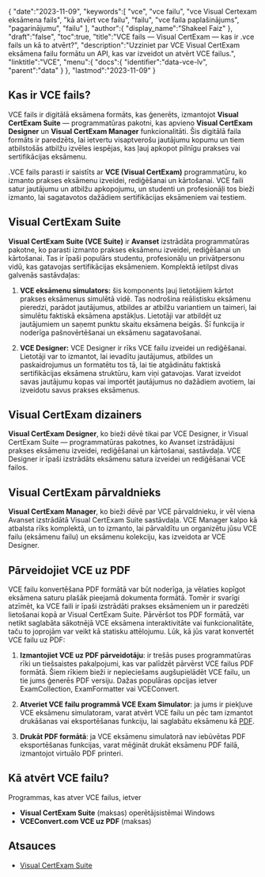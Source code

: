 {
   "date":"2023-11-09",
   "keywords":[
"vce",
"vce failu",
"vce Visual Certexam eksāmena fails",
"kā atvērt vce failu",
"failu",
"vce faila paplašinājums",
"pagarinājumu",
"failu"
],
   "author":{
      "display_name":"Shakeel Faiz"
},
   "draft":"false",
   "toc":true,
   "title":"VCE fails — Visual CertExam — kas ir .vce fails un kā to atvērt?",
   "description":"Uzziniet par VCE Visual CertExam eksāmena failu formātu un API, kas var izveidot un atvērt VCE failus.",
   "linktitle":"VCE",
   "menu":{
      "docs":{
         "identifier":"data-vce-lv",
         "parent":"data"
}
},
   "lastmod":"2023-11-09"
}

## Kas ir VCE fails?

VCE fails ir digitālā eksāmena formāts, kas ģenerēts, izmantojot **Visual CertExam Suite** — programmatūras pakotni, kas apvieno **Visual CertExam Designer** un **Visual CertExam Manager** funkcionalitāti. Šis digitālā faila formāts ir paredzēts, lai ietvertu visaptverošu jautājumu kopumu un tiem atbilstošās atbilžu izvēles iespējas, kas ļauj apkopot pilnīgu prakses vai sertifikācijas eksāmenu.

.VCE fails parasti ir saistīts ar **VCE (Visual CertExam)** programmatūru, ko izmanto prakses eksāmenu izveidei, rediģēšanai un kārtošanai. VCE faili satur jautājumu un atbilžu apkopojumu, un studenti un profesionāļi tos bieži izmanto, lai sagatavotos dažādiem sertifikācijas eksāmeniem vai testiem.

## Visual CertExam Suite

**Visual CertExam Suite (VCE Suite)** ir **Avanset** izstrādāta programmatūras pakotne, ko parasti izmanto prakses eksāmenu izveidei, rediģēšanai un kārtošanai. Tas ir īpaši populārs studentu, profesionāļu un privātpersonu vidū, kas gatavojas sertifikācijas eksāmeniem. Komplektā ietilpst divas galvenās sastāvdaļas:

1.  **VCE eksāmenu simulators:** šis komponents ļauj lietotājiem kārtot prakses eksāmenus simulētā vidē. Tas nodrošina reālistisku eksāmenu pieredzi, parādot jautājumus, atbildes ar atbilžu variantiem un taimeri, lai simulētu faktiskā eksāmena apstākļus. Lietotāji var atbildēt uz jautājumiem un saņemt punktu skaitu eksāmena beigās. Šī funkcija ir noderīga pašnovērtēšanai un eksāmenu sagatavošanai.
    
2.  **VCE Designer:** VCE Designer ir rīks VCE failu izveidei un rediģēšanai. Lietotāji var to izmantot, lai ievadītu jautājumus, atbildes un paskaidrojumus un formatētu tos tā, lai tie atgādinātu faktiskā sertifikācijas eksāmena struktūru, kam viņi gatavojas. Varat izveidot savas jautājumu kopas vai importēt jautājumus no dažādiem avotiem, lai izveidotu savus prakses eksāmenus.

## Visual CertExam dizainers

**Visual CertExam Designer**, ko bieži dēvē tikai par VCE Designer, ir Visual CertExam Suite — programmatūras pakotnes, ko Avanset izstrādājusi prakses eksāmenu izveidei, rediģēšanai un kārtošanai, sastāvdaļa. VCE Designer ir īpaši izstrādāts eksāmenu satura izveidei un rediģēšanai VCE failos.

## Visual CertExam pārvaldnieks

**Visual CertExam Manager**, ko bieži dēvē par VCE pārvaldnieku, ir vēl viena Avanset izstrādātā Visual CertExam Suite sastāvdaļa. VCE Manager kalpo kā atbalsta rīks komplektā, un to izmanto, lai pārvaldītu un organizētu jūsu VCE failu (eksāmenu failu) un eksāmenu kolekciju, kas izveidota ar VCE Designer.

## Pārveidojiet VCE uz PDF

VCE failu konvertēšana PDF formātā var būt noderīga, ja vēlaties kopīgot eksāmena saturu plašāk pieejamā dokumenta formātā. Tomēr ir svarīgi atzīmēt, ka VCE faili ir īpaši izstrādāti prakses eksāmeniem un ir paredzēti lietošanai kopā ar Visual CertExam Suite. Pārvēršot tos PDF formātā, var netikt saglabāta sākotnējā VCE eksāmena interaktivitāte vai funkcionalitāte, taču to joprojām var veikt kā statisku attēlojumu. Lūk, kā jūs varat konvertēt VCE failu uz PDF:

1.  **Izmantojiet VCE uz PDF pārveidotāju**: ir trešās puses programmatūras rīki un tiešsaistes pakalpojumi, kas var palīdzēt pārvērst VCE failus PDF formātā. Šiem rīkiem bieži ir nepieciešams augšupielādēt VCE failu, un tie jums ģenerēs PDF versiju. Dažas populāras opcijas ietver ExamCollection, ExamFormatter vai VCEConvert.
    
2.  **Atveriet VCE failu programmā VCE Exam Simulator**: ja jums ir piekļuve VCE eksāmenu simulatoram, varat atvērt VCE failu un pēc tam izmantot drukāšanas vai eksportēšanas funkciju, lai saglabātu eksāmenu kā [PDF](/pdf/).

3.  **Drukāt PDF formātā**: ja VCE eksāmenu simulatorā nav iebūvētas PDF eksportēšanas funkcijas, varat mēģināt drukāt eksāmenu PDF failā, izmantojot virtuālo PDF printeri. 

## Kā atvērt VCE failu?

Programmas, kas atver VCE failus, ietver

- **Visual CertExam Suite** (maksas) operētājsistēmai Windows
- **VCEConvert.com VCE uz PDF** (maksas)

## Atsauces
* [Visual CertExam Suite](https://www.avanset.com/products/visual-certexam-suite.html)
